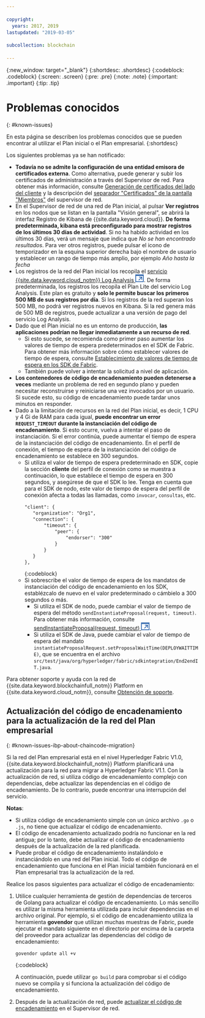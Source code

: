 ```yaml
---

copyright:
  years: 2017, 2019
lastupdated: "2019-03-05"

subcollection: blockchain

---
```


{:new_window: target="_blank"}
{:shortdesc: .shortdesc}
{:codeblock: .codeblock}
{:screen: .screen}
{:pre: .pre}
{:note: .note}
{:important: .important}
{:tip: .tip}

# Problemas conocidos
{: #known-issues}

En esta página se describen los problemas conocidos que se pueden encontrar al utilizar el Plan inicial o el Plan empresarial.
{:shortdesc}

Los siguientes problemas ya se han notificado:
- **Todavía no se admite la configuración de una entidad emisora de certificados externa**. Como alternativa, puede generar y subir los certificados de administración a través del Supervisor de red. Para obtener más información, consulte [Generación de certificados del lado del cliente](/docs/services/blockchain/v10_application.html#dev-app-enroll-panel) y la descripción del [separador "Certificados" de la pantalla "Miembros"](/docs/services/blockchain/v10_dashboard.html#ibp-dashboard-members) del supervisor de red.
- En el Supervisor de red de una red de Plan inicial, al pulsar **Ver registros** en los nodos que se listan en la pantalla "Visión general", se abrirá la interfaz Registro de Kibana de {{site.data.keyword.cloud}}. **De forma predeterminada, kibana está preconfigurado para mostrar registros de los últimos 30 días de actividad**. Si no ha habido actividad en los últimos 30 días, verá un mensaje que indica que *No se han encontrado resultados*. Para ver otros registros, puede pulsar el icono de temporizador en la esquina superior derecha bajo el nombre de usuario y establecer un rango de tiempo más amplio, por ejemplo *Año hasta la fecha*
- Los registros de la red del Plan inicial los recopila el [servicio {{site.data.keyword.cloud_notm}} Log Analysis ![Icono de enlace externo](images/external_link.svg "Icono de enlace externo")](https://cloud.ibm.com/catalog/services/log-analysis). De forma predeterminada, los registros los recopila el Plan Lite del servicio Log Analysis. Este plan es gratuito y **solo le permite buscar los primeros 500 MB de sus registros por día**. Si los registros de la red superan los 500 MB, no podrá ver registros nuevos en Kibana. Si la red genera más de 500 MB de registros, puede actualizar a una versión de pago del servicio Log Analysis.
- Dado que el Plan inicial no es un entorno de producción, **las aplicaciones podrían no llegar inmediatamente a un recurso de red**.
  - Si esto sucede, se recomienda como primer paso aumentar los valores de tiempo de espera predeterminados en el SDK de Fabric. Para obtener más información sobre cómo establecer valores de tiempo de espera, consulte [Establecimiento de valores de tiempo de espera en los SDK de Fabric](/docs/services/blockchain/v10_application.html#dev-app-set-timeout-in-sdk).
  - También puede volver a intentar la solicitud a nivel de aplicación.
- **Los contenedores de código de encadenamiento pueden detenerse a veces** mediante un problema de red en segundo plano y pueden necesitar reconstruirse y reiniciarse una vez invocados por un usuario. Si sucede esto, su código de encadenamiento puede tardar unos minutos en responder.
- Dado a la limitación de recursos en la red del Plan inicial, es decir, 1 CPU y 4 Gi de RAM para cada igual, **puede encontrar un error `REQUEST_TIMEOUT` durante la instanciación del código de encadenamiento**. Si esto ocurre, vuelva a intentar el paso de instanciación. Si el error continúa, puede aumentar el tiempo de espera de la instanciación del código de encadenamiento. En el perfil de conexión, el tiempo de espera de la instanciación del código de encadenamiento se establece en 300 segundos.
  - Si utiliza el valor de tiempo de espera predeterminado en SDK, copie la sección **cliente** del perfil de conexión como se muestra a continuación, lo que establece el tiempo de espera en 300 segundos, y asegúrese de que el SDK lo lee. Tenga en cuenta que para el SDK de nodo, este valor de tiempo de espera del perfil de conexión afecta a todas las llamadas, como `invocar`, `consultas`, etc.
    ```
    "client": {
       "organization": "Org1",
       "connection": {
           "timeout": {
               "peer": {
                   "endorser": "300"
               }
           }
       }
    },
    ```
    {:codeblock}
  - Si sobrescribe el valor de tiempo de espera de los mandatos de instanciación del código de encadenamiento en los SDK, establézcalo de nuevo en el valor predeterminado o cámbielo a 300 segundos o más.
    - Si utiliza el SDK de nodo, puede cambiar el valor de tiempo de espera del método `sendInstantiateProposal(request, timeout)`. Para obtener más información, consulte [sendInstantiateProposal(request, timeout) ![Icono de enlace externo](images/external_link.svg "Icono de enlace externo")](https://fabric-sdk-node.github.io/Channel.html#sendInstantiateProposal).
    - Si utiliza el SDK de Java, puede cambiar el valor de tiempo de espera del mandato `instantiateProposalRequest.setProposalWaitTime(DEPLOYWAITTIME)`, que se encuentra en el archivo `src/test/java/org/hyperledger/fabric/sdkintegration/End2endIT.java`.

Para obtener soporte y ayuda con la red de {{site.data.keyword.blockchainfull_notm}} Platform en {{site.data.keyword.cloud_notm}}, consulte [Obtención de soporte](/docs/services/blockchain/ibmblockchain_support.html#blockchain-support).

## Actualización del código de encadenamiento para la actualización de la red del Plan empresarial
{: #known-issues-ibp-about-chaincode-migration}

Si la red del Plan empresarial está en el nivel Hyperledger Fabric V1.0, {{site.data.keyword.blockchainfull_notm}} Platform planificará una actualización para la red para migrar a Hyperledger Fabric V1.1. Con la actualización de red, si utiliza código de encadenamiento complejo con dependencias, debe actualizar las dependencias en el código de encadenamiento. De lo contrario, puede encontrar una interrupción del servicio.

**Notas**:
- Si utiliza código de encadenamiento simple con un único archivo `.go` o `.js`, no tiene que actualizar el código de encadenamiento.
- El código de encadenamiento actualizado podría no funcionar en la red antigua; por lo tanto, debe actualizar el código de encadenamiento después de la actualización de la red planificada.
- Puede probar el código de encadenamiento instalándolo e instanciándolo en una red del Plan inicial. Todo el código de encadenamiento que funciona en el Plan inicial también funcionará en el Plan empresarial tras la actualización de la red.

Realice los pasos siguientes para actualizar el código de encadenamiento:
1. Utilice cualquier herramienta de gestión de dependencias de terceros de Golang para actualizar el código de encadenamiento. Lo más sencillo es utilizar la misma herramienta utilizada para incluir dependencias en el archivo original. Por ejemplo, si el código de encadenamiento utiliza la herramienta **govendor** que utilizan muchas muestras de Fabric, puede ejecutar el mandato siguiente en el directorio por encima de la carpeta del proveedor para actualizar las dependencias del código de encadenamiento:
    ```
    govendor update all +v
    ```
    {:codeblock}

    A continuación, puede utilizar `go build` para comprobar si el código nuevo se compila y si funciona la actualización del código de encadenamiento.

2. Después de la actualización de red, puede [actualizar el código de encadenamiento](/docs/services/blockchain/howto/install_instantiate_chaincode.html#install-instantiate-chaincode-update-cc) en el Supervisor de red.
